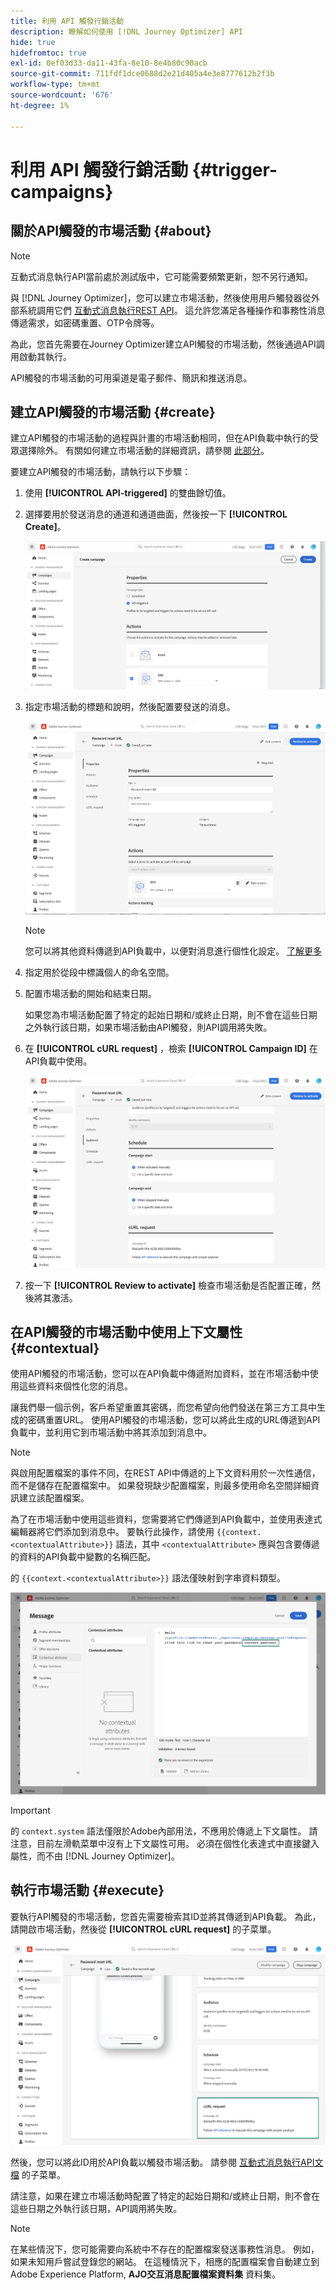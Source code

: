 ```yaml
---
title: 利用 API 觸發行銷活動
description: 瞭解如何使用 [!DNL Journey Optimizer] API
hide: true
hidefromtoc: true
exl-id: 0ef03d33-da11-43fa-8e10-8e4b80c90acb
source-git-commit: 711fdf1dce0688d2e21d405a4e3e8777612b2f3b
workflow-type: tm+mt
source-wordcount: '676'
ht-degree: 1%

---
```


# 利用 API 觸發行銷活動 {#trigger-campaigns}

## 關於API觸發的市場活動 {#about}

>[!NOTE]
>
>互動式消息執行API當前處於測試版中，它可能需要頻繁更新，恕不另行通知。

與 [!DNL Journey Optimizer]，您可以建立市場活動，然後使用用戶觸發器從外部系統調用它們 [互動式消息執行REST API](https://developer.adobe.com/journey-optimizer-apis/references/messaging/#tag/execution)。 這允許您滿足各種操作和事務性消息傳遞需求，如密碼重置、OTP令牌等。

為此，您首先需要在Journey Optimizer建立API觸發的市場活動，然後通過API調用啟動其執行。

API觸發的市場活動的可用渠道是電子郵件、簡訊和推送消息。

## 建立API觸發的市場活動 {#create}

建立API觸發的市場活動的過程與計畫的市場活動相同，但在API負載中執行的受眾選擇除外。 有關如何建立市場活動的詳細資訊，請參閱 [此部分](create-campaign.md)。

要建立API觸發的市場活動，請執行以下步驟：

1. 使用 **[!UICONTROL API-triggered]** 的雙曲餘切值。

1. 選擇要用於發送消息的通道和通道曲面，然後按一下 **[!UICONTROL Create]**。

   ![](assets/api-triggered-type.png)

1. 指定市場活動的標題和說明，然後配置要發送的消息。

   ![](assets/api-triggered-properties.png)

   >[!NOTE]
   >
   >您可以將其他資料傳遞到API負載中，以便對消息進行個性化設定。 [了解更多](#contextual)

1. 指定用於從段中標識個人的命名空間。

1. 配置市場活動的開始和結束日期。

   如果您為市場活動配置了特定的起始日期和/或終止日期，則不會在這些日期之外執行該日期，如果市場活動由API觸發，則API調用將失敗。

1. 在 **[!UICONTROL cURL request]** ，檢索 **[!UICONTROL Campaign ID]** 在API負載中使用。

   ![](assets/api-triggered-curl.png)

1. 按一下 **[!UICONTROL Review to activate]** 檢查市場活動是否配置正確，然後將其激活。

## 在API觸發的市場活動中使用上下文屬性 {#contextual}

使用API觸發的市場活動，您可以在API負載中傳遞附加資料，並在市場活動中使用這些資料來個性化您的消息。

讓我們舉一個示例，客戶希望重置其密碼，而您希望向他們發送在第三方工具中生成的密碼重置URL。 使用API觸發的市場活動，您可以將此生成的URL傳遞到API負載中，並利用它到市場活動中將其添加到消息中。

>[!NOTE]
>
>與啟用配置檔案的事件不同，在REST API中傳遞的上下文資料用於一次性通信，而不是儲存在配置檔案中。 如果發現缺少配置檔案，則最多使用命名空間詳細資訊建立該配置檔案。

為了在市場活動中使用這些資料，您需要將它們傳遞到API負載中，並使用表達式編輯器將它們添加到消息中。 要執行此操作，請使用 `{{context.<contextualAttribute>}}` 語法，其中 `<contextualAttribute>` 應與包含要傳遞的資料的API負載中變數的名稱匹配。

的 `{{context.<contextualAttribute>}}` 語法僅映射到字串資料類型。

![](assets/api-triggered-context.png)

>[!IMPORTANT]
>
>的 `context.system` 語法僅限於Adobe內部用法，不應用於傳遞上下文屬性。
請注意，目前左滑軌菜單中沒有上下文屬性可用。 必須在個性化表達式中直接鍵入屬性，而不由 [!DNL Journey Optimizer]。

## 執行市場活動 {#execute}

要執行API觸發的市場活動，您首先需要檢索其ID並將其傳遞到API負載。 為此，請開啟市場活動，然後從 **[!UICONTROL cURL request]** 的子菜單。

![](assets/api-triggered-id.png)

然後，您可以將此ID用於API負載以觸發市場活動。 請參閱 [互動式消息執行API文檔](https://developer.adobe.com/journey-optimizer-apis/references/messaging/#tag/execution) 的子菜單。

請注意，如果在建立市場活動時配置了特定的起始日期和/或終止日期，則不會在這些日期之外執行該日期，API調用將失敗。

>[!NOTE]
>
>在某些情況下，您可能需要向系統中不存在的配置檔案發送事務性消息。 例如，如果未知用戶嘗試登錄您的網站。 在這種情況下，相應的配置檔案會自動建立到Adobe Experience Platform, **AJO交互消息配置檔案資料集** 資料集。
